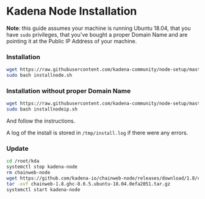 # Kadena Node Installation

**Note**: this guide assumes your machine is running Ubuntu 18.04, that you have
`sudo` privileges, that you've bought a proper Domain Name and are pointing it
at the Public IP Address of your machine.

### Installation 

```bash
wget https://raw.githubusercontent.com/kadena-community/node-setup/master/installnode.sh
sudo bash installnode.sh
```
### Installation without proper Domain Name

```bash
wget https://raw.githubusercontent.com/kadena-community/node-setup/master/installnodeip.sh
sudo bash installnodeip.sh
```

And follow the instructions.

A log of the install is stored in `/tmp/install.log` if there were any errors.

### Update

```bash
cd /root/kda
systemctl stop kadena-node
rm chainweb-node
wget https://github.com/kadena-io/chainweb-node/releases/download/1.8/chainweb-1.8.ghc-8.6.5.ubuntu-18.04.0efa2051.tar.gz
tar -xvf chainweb-1.8.ghc-8.6.5.ubuntu-18.04.0efa2051.tar.gz
systemctl start kadena-node
```
